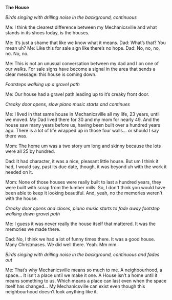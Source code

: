 **The House**

*Birds singing with drilling noise in the background, continuous*

Me: I think the clearest difference between my Mechanicsville and what stands in its shoes today, is the houses. 

Me: It’s just a shame that like we know what it means. 
Dad: What’s that? You mean uh?
Me: Like this for sale sign like there’s no hope.
Dad: No, no, no, no. No, no. 

Me: This is not an unusual conversation between my dad and I on one of our walks. For sale signs have become a signal in the area that sends a clear message: this house is coming down. 

*Footsteps walking up a gravel path*

Me: Our house had a gravel path leading up to it’s creaky front door. 

*Creaky door opens, slow piano music starts and continues*

Me: I lived in that same house in Mechanicsville all my life, 23 years, until we moved. My Dad lived there for 30 and my mom for nearly 49. And the house saw many years before us, having been built over a hundred years ago. There is a lot of life wrapped up in those four walls… or should I say there was. 

Mom: The home um was a two story um long and skinny because the lots were all 25 by hundred.

Dad: It had character, it was a nice, pleasant little house. But um I think it had, I would say, past its due date, though, it was beyond uh with the work it needed on it.

Mom: None of those houses were really built to last a hundred years, they were built with scrap from the lumber mills. So, I don't think you would have been able to keep it looking beautiful. And, yeah, no the memories weren't with the house.

*Creaky door opens and closes, piano music starts to fade away footstep walking down gravel path*

Me: I guess it was never really the house itself that mattered. It was the memories we made there. 

Dad: No, I think we had a lot of funny times there. It was a good house. Many Christmases. We did well there. Yeah. Mm mm.

*Birds singing with drilling noise in the background, continuous and fades out*

Me: That’s why Mechanicsville means so much to me. A neighbourhood, a space… It isn’t a place until we make it one. A House isn’t a home until it means something to us. Which means a place can last even when the space itself has changed… My Mechanicsville can exist even though this neighbourhood doesn’t look anything like it. 
